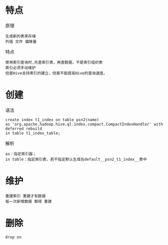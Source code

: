
# 特点

原理

    生成新的表来存储
    列值 文件 偏移量
    
特点
    
    使用索引查询时,先查索引表，再查数据，不是索引组织表    
    索引必须手动维护
    但是Hive支持索引的建立，但是不能提高Hive的查询速度。
        
        
        
# 创建

语法
    
    create index t1_index on table psn2(name) 
    as 'org.apache.hadoop.hive.ql.index.compact.CompactIndexHandler' with deferred rebuild 
    in table t1_index_table;

解析

    as：指定索引器；
    in table：指定索引表，若不指定默认生成在default__psn2_t1_index__表中
    
# 维护    
        

    重建索引 重建才有数据
    每一次新增数据 都得 重建


# 删除

    drop on    
 
